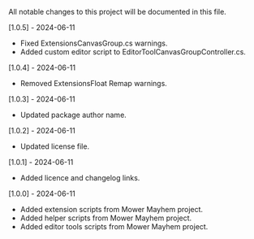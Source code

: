 All notable changes to this project will be documented in this file.

[1.0.5] - 2024-06-11
 - Fixed ExtensionsCanvasGroup.cs warnings.
 - Added custom editor script to EditorToolCanvasGroupController.cs.

[1.0.4] - 2024-06-11
 - Removed ExtensionsFloat Remap warnings.

[1.0.3] - 2024-06-11
 - Updated package author name.

[1.0.2] - 2024-06-11
 - Updated license file.

[1.0.1] - 2024-06-11
 - Added licence and changelog links.
 
[1.0.0] - 2024-06-11
 - Added extension scripts from Mower Mayhem project.
 - Added helper scripts from Mower Mayhem project.
 - Added editor tools scripts from Mower Mayhem project.